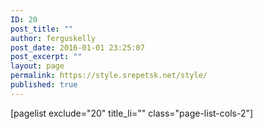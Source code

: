 ```yaml
---
ID: 20
post_title: ""
author: ferguskelly
post_date: 2016-01-01 23:25:07
post_excerpt: ""
layout: page
permalink: https://style.srepetsk.net/style/
published: true
---
```

[pagelist exclude="20" title_li="" class="page-list-cols-2"]